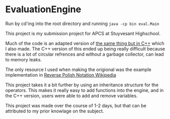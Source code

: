 # EvaluationEngine

Run by cd'ing into the root directory and running `java -cp bin eval.Main`

This project is my submission project for APCS at Stuyvesant Highschool.

Much of the code is an adapted version of [the same thing but in C++](https://gist.github.com/Sam-Belliveau/3c90f0f05368f0e5dbb0c9a0b37e1025) which I also made. The C++ version of this ended up being really difficult
because there is a lot of circular refrences and without a garbage collector, can lead to memory leaks.

The only resource I used when making the origional was the example implementation in [Reverse Polish Notation Wikipedia](https://en.wikipedia.org/wiki/Reverse_Polish_notation#Postfix_evaluation_algorithm)

This project takes it a bit further by using an inheritance structure for the operators. This makes it really easy to add functions into the engine, and in the C++ version, users were able to add and remove variables.

This project was made over the course of 1-2 days, but that can be attributed to my prior knowlage on the subject.
